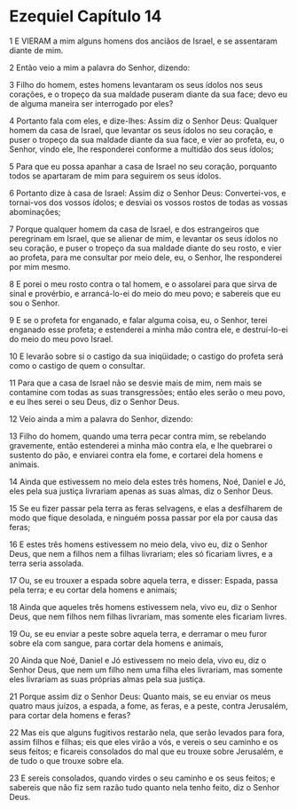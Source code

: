 # Ezequiel Capítulo 14

1	E VIERAM a mim alguns homens dos anciãos de Israel, e se assentaram diante de mim.

2	Então veio a mim a palavra do Senhor, dizendo:

3	Filho do homem, estes homens levantaram os seus ídolos nos seus corações, e o tropeço da sua maldade puseram diante da sua face; devo eu de alguma maneira ser interrogado por eles?

4	Portanto fala com eles, e dize-lhes: Assim diz o Senhor Deus: Qualquer homem da casa de Israel, que levantar os seus ídolos no seu coração, e puser o tropeço da sua maldade diante da sua face, e vier ao profeta, eu, o Senhor, vindo ele, lhe responderei conforme a multidão dos seus ídolos;

5	Para que eu possa apanhar a casa de Israel no seu coração, porquanto todos se apartaram de mim para seguirem os seus ídolos.

6	Portanto dize à casa de Israel: Assim diz o Senhor Deus: Convertei-vos, e tornai-vos dos vossos ídolos; e desviai os vossos rostos de todas as vossas abominações;

7	Porque qualquer homem da casa de Israel, e dos estrangeiros que peregrinam em Israel, que se alienar de mim, e levantar os seus ídolos no seu coração, e puser o tropeço da sua maldade diante do seu rosto, e vier ao profeta, para me consultar por meio dele, eu, o Senhor, lhe responderei por mim mesmo.

8	E porei o meu rosto contra o tal homem, e o assolarei para que sirva de sinal e provérbio, e arrancá-lo-ei do meio do meu povo; e sabereis que eu sou o Senhor.

9	E se o profeta for enganado, e falar alguma coisa, eu, o Senhor, terei enganado esse profeta; e estenderei a minha mão contra ele, e destruí-lo-ei do meio do meu povo Israel.

10	E levarão sobre si o castigo da sua iniqüidade; o castigo do profeta será como o castigo de quem o consultar.

11	Para que a casa de Israel não se desvie mais de mim, nem mais se contamine com todas as suas transgressões; então eles serão o meu povo, e eu lhes serei o seu Deus, diz o Senhor Deus.

12	Veio ainda a mim a palavra do Senhor, dizendo:

13	Filho do homem, quando uma terra pecar contra mim, se rebelando gravemente, então estenderei a minha mão contra ela, e lhe quebrarei o sustento do pão, e enviarei contra ela fome, e cortarei dela homens e animais.

14	Ainda que estivessem no meio dela estes três homens, Noé, Daniel e Jó, eles pela sua justiça livrariam apenas as suas almas, diz o Senhor Deus.

15	Se eu fizer passar pela terra as feras selvagens, e elas a desfilharem de modo que fique desolada, e ninguém possa passar por ela por causa das feras;

16	E estes três homens estivessem no meio dela, vivo eu, diz o Senhor Deus, que nem a filhos nem a filhas livrariam; eles só ficariam livres, e a terra seria assolada.

17	Ou, se eu trouxer a espada sobre aquela terra, e disser: Espada, passa pela terra; e eu cortar dela homens e animais;

18	Ainda que aqueles três homens estivessem nela, vivo eu, diz o Senhor Deus, que nem filhos nem filhas livrariam, mas somente eles ficariam livres.

19	Ou, se eu enviar a peste sobre aquela terra, e derramar o meu furor sobre ela com sangue, para cortar dela homens e animais,

20	Ainda que Noé, Daniel e Jó estivessem no meio dela, vivo eu, diz o Senhor Deus, que nem um filho nem uma filha eles livrariam, mas somente eles livrariam as suas próprias almas pela sua justiça.

21	Porque assim diz o Senhor Deus: Quanto mais, se eu enviar os meus quatro maus juízos, a espada, a fome, as feras, e a peste, contra Jerusalém, para cortar dela homens e feras?

22	Mas eis que alguns fugitivos restarão nela, que serão levados para fora, assim filhos e filhas; eis que eles virão a vós, e vereis o seu caminho e os seus feitos; e ficareis consolados do mal que eu trouxe sobre Jerusalém, e de tudo o que trouxe sobre ela.

23	E sereis consolados, quando virdes o seu caminho e os seus feitos; e sabereis que não fiz sem razão tudo quanto nela tenho feito, diz o Senhor Deus.

